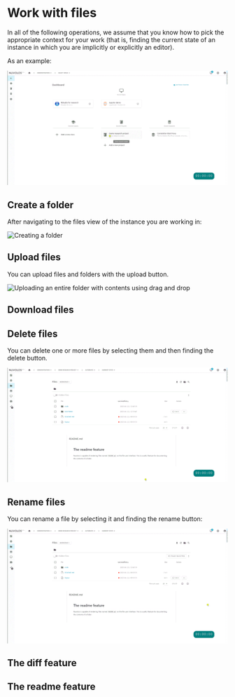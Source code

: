 # Work with files

In all of the following operations, we assume that you know how to pick the appropriate context for your work \(that is, finding the current state of an instance in which you are implicitly or explicitly an editor\).

As an example:

![Finding files in a specific instance](../../.gitbook/assets/pick_context_ed.gif)

## Create a folder

After navigating to the files view of the instance you are working in:

![Creating a folder](../../.gitbook/assets/create_folder_ed.gif)

## Upload files

You can upload files and folders with the upload button.

![Uploading an entire folder with contents using drag and drop](../../.gitbook/assets/upload_folder_ed.gif)

## Download files



## Delete files

You can delete one or more files by selecting them and then finding the delete button.

![Deleting a folder](../../.gitbook/assets/delete_folder_ed.gif)

## Rename files

You can rename a file by selecting it and finding the rename button:

![](../../.gitbook/assets/rename_file_ed.gif)

## The diff feature



## The readme feature



## 











